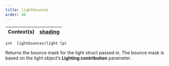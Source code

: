 ```yaml
---
title: lightbounces
order: 48
---
```

| Context(s) | [shading](../contexts/shading.html) |
| --- | --- |

`int  lightbounces(light lp)`

Returns the bounce mask for the light struct passed in. The bounce mask is based on the light object’s **Lighting contribution** parameter.
